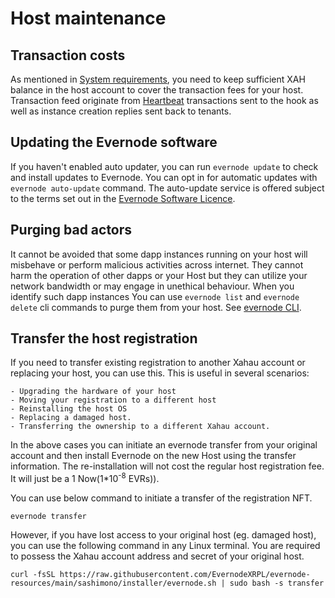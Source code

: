 # Host maintenance

## Transaction costs

As mentioned in [System requirements](evernode-host.md#in-addition-to-the-above-you-need-to-posses-following), you need to keep sufficient XAH balance in the host account to cover the transaction fees for your host. Transaction feed originate from [Heartbeat](../platform/hooks/operations.md#heartbeat) transactions sent to the hook as well as instance creation replies sent back to tenants.

## Updating the Evernode software

If you haven't enabled auto updater, you can run `evernode update` to check and install updates to Evernode. You can opt in for automatic updates with `evernode auto-update` command. The auto-update service is offered subject to the terms set out in the [Evernode Software Licence](https://raw.githubusercontent.com/EvernodeXRPL/evernode-resources/main/license/evernode-license.pdf).

## Purging bad actors

It cannot be avoided that some dapp instances running on your host will misbehave or perform malicious activities across internet. They cannot harm the operation of other dapps or your Host but they can utilize your network bandwidth or may engage in unethical behaviour. When you identify such dapp instances You can use `evernode list` and `evernode delete` cli commands to purge them from your host. See [evernode CLI](evernode-cli).

## Transfer the host registration

If you need to transfer existing registration to another Xahau account or replacing your host, you can use this. This is useful in several scenarios:

    - Upgrading the hardware of your host
    - Moving your registration to a different host
    - Reinstalling the host OS
    - Replacing a damaged host.
    - Transferring the ownership to a different Xahau account.

In the above cases you can initiate an evernode transfer from your original account and then install Evernode on the new Host using the transfer information. The re-installation will not cost the regular host registration fee. It will just be a 1 Now(1*10<sup>-8</sup> EVRs)).

You can use below command to initiate a transfer of the registration NFT.

 ```
 evernode transfer
 ```

However, if you have lost access to your original host (eg. damaged host), you can use the following command in any Linux terminal. You are required to possess the Xahau account address and secret of your original host.

 ```
 curl -fsSL https://raw.githubusercontent.com/EvernodeXRPL/evernode-resources/main/sashimono/installer/evernode.sh | sudo bash -s transfer
 ```